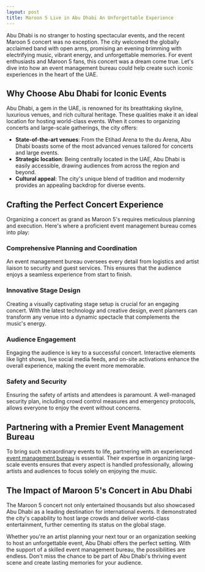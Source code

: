 ```yaml
---
layout: post
title: Maroon 5 Live in Abu Dhabi An Unforgettable Experience
---
```



Abu Dhabi is no stranger to hosting spectacular events, and the recent Maroon 5 concert was no exception. The city welcomed the globally acclaimed band with open arms, promising an evening brimming with electrifying music, vibrant energy, and unforgettable memories. For event enthusiasts and Maroon 5 fans, this concert was a dream come true. Let's dive into how an event management bureau could help create such iconic experiences in the heart of the UAE.

## Why Choose Abu Dhabi for Iconic Events

Abu Dhabi, a gem in the UAE, is renowned for its breathtaking skyline, luxurious venues, and rich cultural heritage. These qualities make it an ideal location for hosting world-class events. When it comes to organizing concerts and large-scale gatherings, the city offers:

- **State-of-the-art venues**: From the Etihad Arena to the du Arena, Abu Dhabi boasts some of the most advanced venues tailored for concerts and large events.
- **Strategic location**: Being centrally located in the UAE, Abu Dhabi is easily accessible, drawing audiences from across the region and beyond.
- **Cultural appeal**: The city's unique blend of tradition and modernity provides an appealing backdrop for diverse events.

## Crafting the Perfect Concert Experience

Organizing a concert as grand as Maroon 5's requires meticulous planning and execution. Here's where a proficient event management bureau comes into play:

### Comprehensive Planning and Coordination

An event management bureau oversees every detail from logistics and artist liaison to security and guest services. This ensures that the audience enjoys a seamless experience from start to finish.

### Innovative Stage Design

Creating a visually captivating stage setup is crucial for an engaging concert. With the latest technology and creative design, event planners can transform any venue into a dynamic spectacle that complements the music's energy.

### Audience Engagement

Engaging the audience is key to a successful concert. Interactive elements like light shows, live social media feeds, and on-site activations enhance the overall experience, making the event more memorable.

### Safety and Security

Ensuring the safety of artists and attendees is paramount. A well-managed security plan, including crowd control measures and emergency protocols, allows everyone to enjoy the event without concerns.

## Partnering with a Premier Event Management Bureau

To bring such extraordinary events to life, partnering with an experienced [event management bureau](https://geventm.com/) is essential. Their expertise in organizing large-scale events ensures that every aspect is handled professionally, allowing artists and audiences to focus solely on enjoying the music.

## The Impact of Maroon 5's Concert in Abu Dhabi

The Maroon 5 concert not only entertained thousands but also showcased Abu Dhabi as a leading destination for international events. It demonstrated the city's capability to host large crowds and deliver world-class entertainment, further cementing its status on the global stage.

Whether you're an artist planning your next tour or an organization seeking to host an unforgettable event, Abu Dhabi offers the perfect setting. With the support of a skilled event management bureau, the possibilities are endless. Don't miss the chance to be part of Abu Dhabi's thriving event scene and create lasting memories for your audience.